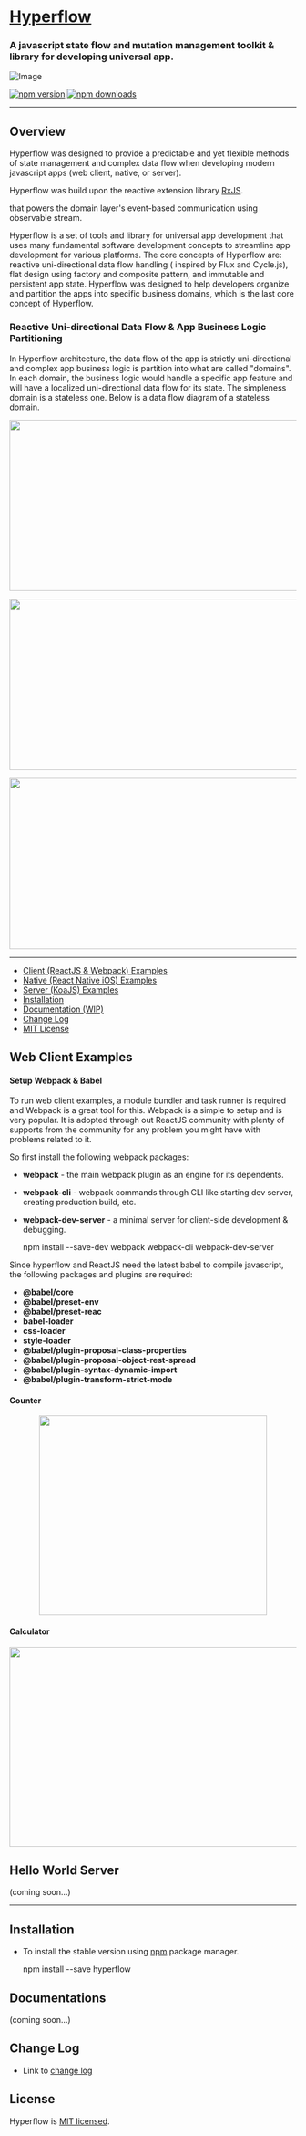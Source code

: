 # [Hyperflow](https://github.com/tuantle/hyperflow)

### A javascript state flow and mutation management toolkit & library for developing universal app.

![Image](assets/logo/logo.png "logo")

[![npm version](https://img.shields.io/npm/v/hyperflow.svg?style=flat)](https://www.npmjs.com/package/hyperflow)
[![npm downloads](https://img.shields.io/npm/dm/hyperflow.svg?style=flat-square)](https://www.npmjs.com/package/hyperflow)

* * *

## Overview

Hyperflow was designed to provide a predictable and yet flexible methods of state management and complex data flow when developing modern javascript apps (web client, native, or server).

Hyperflow was build upon the reactive extension library [RxJS](https://github.com/reactivex/rxjs).

 that powers the domain layer's event-based communication using observable stream.

Hyperflow is a set of tools and library for universal app development that uses many fundamental software development concepts to streamline app development for various platforms. The core concepts of Hyperflow are: reactive uni-directional data flow handling ( inspired by Flux and Cycle.js), flat design using factory and composite pattern, and immutable and persistent app state. Hyperflow was designed to help developers organize and partition the apps into specific business domains, which is the last core concept of Hyperflow.

### Reactive Uni-directional Data Flow & App Business Logic Partitioning

In Hyperflow architecture, the data flow of the app is strictly uni-directional and complex app business logic is partition into what are called "domains". In each domain, the business logic would handle a specific app feature and will have a localized uni-directional data flow for its state.
The simpleness domain is a stateless one. Below is a data flow diagram of a stateless domain.

<p align="center">
    <img width="600" height="300" src="assets/diagrams/stateless-data-flow.png">
</p>

<p align="center">
    <img width="600" height="300" src="assets/diagrams/stateful-data-flow.png">
</p>

<p align="center">
    <img width="600" height="300" src="assets/diagrams/app-data-flow.png">
</p>

* * *

-   [Client (ReactJS & Webpack) Examples](#client-examples)
-   [Native (React Native iOS) Examples](#native-examples)
-   [Server (KoaJS) Examples](#server-examples)
-   [Installation](#installation)
-   [Documentation (WIP)](#documentation)
-   [Change Log](#change-log)
-   [MIT License](#license)

## Web Client Examples

#### Setup Webpack & Babel

To run web client examples, a module bundler and task runner is required and Webpack is a great tool for this. Webpack is a simple to setup and is very popular. It is adopted through out ReactJS community with plenty of supports from the community for any problem you might have with problems related to it.

So first install the following webpack packages:

-   **webpack** - the main webpack plugin as an engine for its dependents.
-   **webpack-cli** - webpack commands through CLI like starting dev server, creating production build, etc.
-   **webpack-dev-server** - a minimal server for client-side development & debugging.


    npm install --save-dev webpack webpack-cli webpack-dev-server

Since hyperflow and ReactJS need the latest babel to compile javascript, the following packages and plugins are required:

-   **@babel/core**
-   **@babel/preset-env**
-   **@babel/preset-reac**
-   **babel-loader**
-   **css-loader**
-   **style-loader**
-   **@babel/plugin-proposal-class-properties**
-   **@babel/plugin-proposal-object-rest-spread**
-   **@babel/plugin-syntax-dynamic-import**
-   **@babel/plugin-transform-strict-mode**

#### Counter

<p align="center">
    <img width="400" height="350" src="assets/screenshots/examples/client-web/counter-screenshot.png">
</p>

#### Calculator

<p align="center">
    <img width="550" height="350" src="assets/screenshots/examples/client-web/calculator-screenshot.png">
</p>

## Hello World Server

(coming soon...)

* * *

## Installation

-   To install the stable version using [npm](https://www.npmjs.com/) package manager.


    npm install --save hyperflow

## Documentations

(coming soon...)

## Change Log

-   Link to [change log](https://github.com/tuantle/hyperflow/tree/master/CHANGELOG.md)

## License

Hyperflow is [MIT licensed](./LICENSE).
